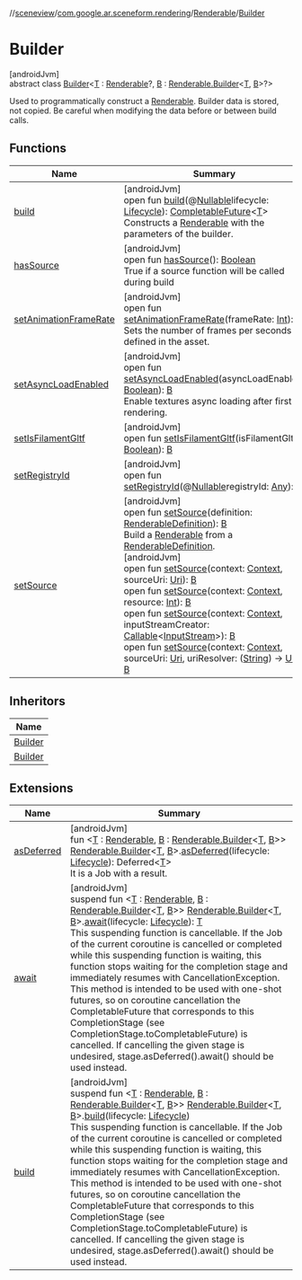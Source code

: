 //[sceneview](../../../../index.md)/[com.google.ar.sceneform.rendering](../../index.md)/[Renderable](../index.md)/[Builder](index.md)

# Builder

[androidJvm]\
abstract class [Builder](index.md)&lt;[T](index.md) : [Renderable](../index.md)?, [B](index.md) : [Renderable.Builder](index.md)&lt;[T](../../../com.google.ar.sceneform.resources/-resource-registry/index.md), [B](index.md)&gt;?&gt;

Used to programmatically construct a [Renderable](../index.md). Builder data is stored, not copied. Be careful when modifying the data before or between build calls.

## Functions

| Name | Summary |
|---|---|
| [build](build.md) | [androidJvm]<br>open fun [build](build.md)(@[Nullable](https://developer.android.com/reference/kotlin/androidx/annotation/Nullable.html)lifecycle: [Lifecycle](https://developer.android.com/reference/kotlin/androidx/lifecycle/Lifecycle.html)): [CompletableFuture](https://developer.android.com/reference/kotlin/java/util/concurrent/CompletableFuture.html)&lt;[T](../../../com.google.ar.sceneform.resources/-resource-registry/index.md)&gt;<br>Constructs a [Renderable](../index.md) with the parameters of the builder. |
| [hasSource](has-source.md) | [androidJvm]<br>open fun [hasSource](has-source.md)(): [Boolean](https://developer.android.com/reference/kotlin/java/lang/Boolean.html)<br>True if a source function will be called during build |
| [setAnimationFrameRate](set-animation-frame-rate.md) | [androidJvm]<br>open fun [setAnimationFrameRate](set-animation-frame-rate.md)(frameRate: [Int](https://kotlinlang.org/api/latest/jvm/stdlib/kotlin/-int/index.html)): [B](index.md)<br>Sets the number of frames per seconds defined in the asset. |
| [setAsyncLoadEnabled](set-async-load-enabled.md) | [androidJvm]<br>open fun [setAsyncLoadEnabled](set-async-load-enabled.md)(asyncLoadEnabled: [Boolean](https://kotlinlang.org/api/latest/jvm/stdlib/kotlin/-boolean/index.html)): [B](index.md)<br>Enable textures async loading after first rendering. |
| [setIsFilamentGltf](set-is-filament-gltf.md) | [androidJvm]<br>open fun [setIsFilamentGltf](set-is-filament-gltf.md)(isFilamentGltf: [Boolean](https://kotlinlang.org/api/latest/jvm/stdlib/kotlin/-boolean/index.html)): [B](index.md) |
| [setRegistryId](set-registry-id.md) | [androidJvm]<br>open fun [setRegistryId](set-registry-id.md)(@[Nullable](https://developer.android.com/reference/kotlin/androidx/annotation/Nullable.html)registryId: [Any](https://kotlinlang.org/api/latest/jvm/stdlib/kotlin/-any/index.html)): [B](index.md) |
| [setSource](set-source.md) | [androidJvm]<br>open fun [setSource](set-source.md)(definition: [RenderableDefinition](../../-renderable-definition/index.md)): [B](index.md)<br>Build a [Renderable](../index.md) from a [RenderableDefinition](../../-renderable-definition/index.md).<br>[androidJvm]<br>open fun [setSource](set-source.md)(context: [Context](https://developer.android.com/reference/kotlin/android/content/Context.html), sourceUri: [Uri](https://developer.android.com/reference/kotlin/android/net/Uri.html)): [B](index.md)<br>open fun [setSource](set-source.md)(context: [Context](https://developer.android.com/reference/kotlin/android/content/Context.html), resource: [Int](https://kotlinlang.org/api/latest/jvm/stdlib/kotlin/-int/index.html)): [B](index.md)<br>open fun [setSource](set-source.md)(context: [Context](https://developer.android.com/reference/kotlin/android/content/Context.html), inputStreamCreator: [Callable](https://developer.android.com/reference/kotlin/java/util/concurrent/Callable.html)&lt;[InputStream](https://developer.android.com/reference/kotlin/java/io/InputStream.html)&gt;): [B](index.md)<br>open fun [setSource](set-source.md)(context: [Context](https://developer.android.com/reference/kotlin/android/content/Context.html), sourceUri: [Uri](https://developer.android.com/reference/kotlin/android/net/Uri.html), uriResolver: ([String](https://developer.android.com/reference/kotlin/java/lang/String.html)) -&gt; [Uri](https://developer.android.com/reference/kotlin/android/net/Uri.html)): [B](index.md) |

## Inheritors

| Name |
|---|
| [Builder](../../-view-renderable/-builder/index.md) |
| [Builder](../../-model-renderable/-builder/index.md) |

## Extensions

| Name | Summary |
|---|---|
| [asDeferred](../../../io.github.sceneview.model/as-deferred.md) | [androidJvm]<br>fun &lt;[T](../../../io.github.sceneview.model/as-deferred.md) : [Renderable](../index.md), [B](../../../io.github.sceneview.model/as-deferred.md) : [Renderable.Builder](index.md)&lt;[T](../../../io.github.sceneview.model/as-deferred.md), [B](../../../io.github.sceneview.model/as-deferred.md)&gt;&gt; [Renderable.Builder](index.md)&lt;[T](../../../io.github.sceneview.model/as-deferred.md), [B](../../../io.github.sceneview.model/as-deferred.md)&gt;.[asDeferred](../../../io.github.sceneview.model/as-deferred.md)(lifecycle: [Lifecycle](https://developer.android.com/reference/kotlin/androidx/lifecycle/Lifecycle.html)): Deferred&lt;[T](../../../io.github.sceneview.model/as-deferred.md)&gt;<br>It is a Job with a result. |
| [await](../../../io.github.sceneview.model/await.md) | [androidJvm]<br>suspend fun &lt;[T](../../../io.github.sceneview.model/await.md) : [Renderable](../index.md), [B](../../../io.github.sceneview.model/await.md) : [Renderable.Builder](index.md)&lt;[T](../../../io.github.sceneview.model/await.md), [B](../../../io.github.sceneview.model/await.md)&gt;&gt; [Renderable.Builder](index.md)&lt;[T](../../../io.github.sceneview.model/await.md), [B](../../../io.github.sceneview.model/await.md)&gt;.[await](../../../io.github.sceneview.model/await.md)(lifecycle: [Lifecycle](https://developer.android.com/reference/kotlin/androidx/lifecycle/Lifecycle.html)): [T](../../../io.github.sceneview.model/await.md)<br>This suspending function is cancellable. If the Job of the current coroutine is cancelled or completed while this suspending function is waiting, this function stops waiting for the completion stage and immediately resumes with CancellationException. This method is intended to be used with one-shot futures, so on coroutine cancellation the CompletableFuture that corresponds to this CompletionStage (see CompletionStage.toCompletableFuture) is cancelled. If cancelling the given stage is undesired, stage.asDeferred().await() should be used instead. |
| [build](../../../io.github.sceneview.model/build.md) | [androidJvm]<br>suspend fun &lt;[T](../../../io.github.sceneview.model/build.md) : [Renderable](../index.md), [B](../../../io.github.sceneview.model/build.md) : [Renderable.Builder](index.md)&lt;[T](../../../io.github.sceneview.model/build.md), [B](../../../io.github.sceneview.model/build.md)&gt;&gt; [Renderable.Builder](index.md)&lt;[T](../../../io.github.sceneview.model/build.md), [B](../../../io.github.sceneview.model/build.md)&gt;.[build](../../../io.github.sceneview.model/build.md)(lifecycle: [Lifecycle](https://developer.android.com/reference/kotlin/androidx/lifecycle/Lifecycle.html))<br>This suspending function is cancellable. If the Job of the current coroutine is cancelled or completed while this suspending function is waiting, this function stops waiting for the completion stage and immediately resumes with CancellationException. This method is intended to be used with one-shot futures, so on coroutine cancellation the CompletableFuture that corresponds to this CompletionStage (see CompletionStage.toCompletableFuture) is cancelled. If cancelling the given stage is undesired, stage.asDeferred().await() should be used instead. |
